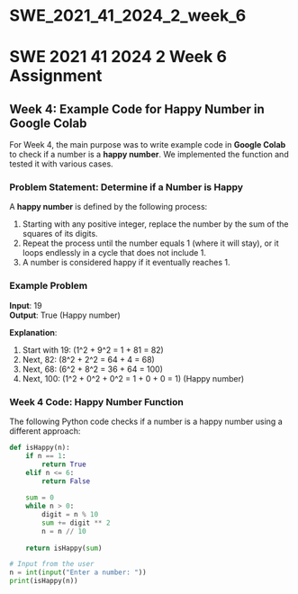 # SWE_2021_41_2024_2_week_6

# SWE 2021 41 2024 2 Week 6 Assignment

## Week 4: Example Code for Happy Number in Google Colab
For Week 4, the main purpose was to write example code in **Google Colab** to check if a number is a **happy number**. We implemented the function and tested it with various cases.

### Problem Statement: Determine if a Number is Happy
A **happy number** is defined by the following process:
1. Starting with any positive integer, replace the number by the sum of the squares of its digits.
2. Repeat the process until the number equals 1 (where it will stay), or it loops endlessly in a cycle that does not include 1.
3. A number is considered happy if it eventually reaches 1.

### Example Problem
**Input**: 19  
**Output**: True (Happy number)

**Explanation**:
1. Start with 19: \(1^2 + 9^2 = 1 + 81 = 82\)
2. Next, 82: \(8^2 + 2^2 = 64 + 4 = 68\)
3. Next, 68: \(6^2 + 8^2 = 36 + 64 = 100\)
4. Next, 100: \(1^2 + 0^2 + 0^2 = 1 + 0 + 0 = 1\) (Happy number)

### Week 4 Code: Happy Number Function
The following Python code checks if a number is a happy number using a different approach:

```python
def isHappy(n):
    if n == 1:
        return True
    elif n <= 6:
        return False
    
    sum = 0
    while n > 0:
        digit = n % 10
        sum += digit ** 2
        n = n // 10
        
    return isHappy(sum)

# Input from the user
n = int(input("Enter a number: "))
print(isHappy(n))
